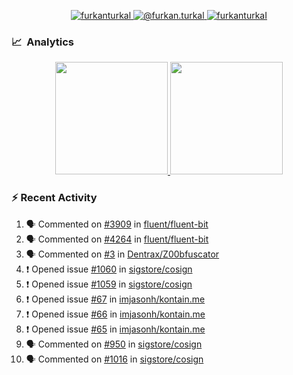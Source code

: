 <p align="center">
  <a href="https://linkedin.com/in/furkanturkal" target="blank">
    <img src="https://img.shields.io/badge/linkedin-%230077B5.svg?&style=for-the-badge&logo=linkedin&logoColor=white" alt="furkanturkal" />
  </a>
  <a href="https://medium.com/@furkan.turkal" target="blank">
    <img src="https://img.shields.io/badge/medium-%2312100E.svg?&style=for-the-badge&logo=medium&logoColor=white" alt="@furkan.turkal" />
  </a>
  <a href="https://twitter.com/furkanturkaI" target="blank">
    <img src="https://img.shields.io/badge/Twitter-1DA1F2?style=for-the-badge&logo=twitter&logoColor=white" alt="furkanturkaI" />
  </a>
</p>

### 📈 &nbsp;Analytics

<p align="center">
  <a href="https://github.com/bufgix">
    <img height="180em" src="https://github-readme-stats-eight-theta.vercel.app/api?username=Dentrax&show_icons=true&theme=algolia&include_all_commits=true&count_private=true&line_height=26"/>
    <img height="180em" src="https://github-readme-stats-eight-theta.vercel.app/api/top-langs/?username=Dentrax&layout=compact&langs_count=8&theme=algolia&line_height=26"/>
  </a>
</p>

### :zap: Recent Activity

<!--START_SECTION:activity-->
1. 🗣 Commented on [#3909](https://github.com/fluent/fluent-bit/issues/3909) in [fluent/fluent-bit](https://github.com/fluent/fluent-bit)
2. 🗣 Commented on [#4264](https://github.com/fluent/fluent-bit/issues/4264) in [fluent/fluent-bit](https://github.com/fluent/fluent-bit)
3. 🗣 Commented on [#3](https://github.com/Dentrax/Z00bfuscator/issues/3) in [Dentrax/Z00bfuscator](https://github.com/Dentrax/Z00bfuscator)
4. ❗️ Opened issue [#1060](https://github.com/sigstore/cosign/issues/1060) in [sigstore/cosign](https://github.com/sigstore/cosign)
5. ❗️ Opened issue [#1059](https://github.com/sigstore/cosign/issues/1059) in [sigstore/cosign](https://github.com/sigstore/cosign)
6. ❗️ Opened issue [#67](https://github.com/imjasonh/kontain.me/issues/67) in [imjasonh/kontain.me](https://github.com/imjasonh/kontain.me)
7. ❗️ Opened issue [#66](https://github.com/imjasonh/kontain.me/issues/66) in [imjasonh/kontain.me](https://github.com/imjasonh/kontain.me)
8. ❗️ Opened issue [#65](https://github.com/imjasonh/kontain.me/issues/65) in [imjasonh/kontain.me](https://github.com/imjasonh/kontain.me)
9. 🗣 Commented on [#950](https://github.com/sigstore/cosign/issues/950) in [sigstore/cosign](https://github.com/sigstore/cosign)
10. 🗣 Commented on [#1016](https://github.com/sigstore/cosign/issues/1016) in [sigstore/cosign](https://github.com/sigstore/cosign)
<!--END_SECTION:activity-->

